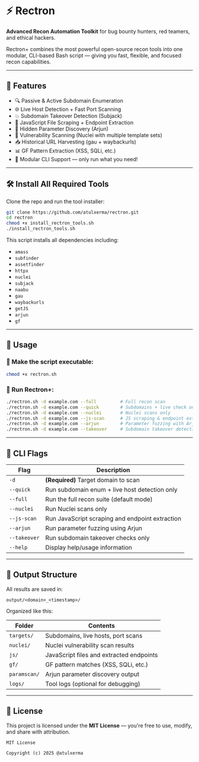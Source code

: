 # ⚡ Rectron

**Advanced Recon Automation Toolkit** for bug bounty hunters, red teamers, and ethical hackers.

Rectron+ combines the most powerful open-source recon tools into one modular, CLI-based Bash script — giving you fast, flexible, and focused recon capabilities.

---

## 🧠 Features

- 🔍 Passive & Active Subdomain Enumeration
- 🌐 Live Host Detection + Fast Port Scanning
- 💥 Subdomain Takeover Detection (Subjack)
- 📜 JavaScript File Scraping + Endpoint Extraction
- 🧪 Hidden Parameter Discovery (Arjun)
- 🧬 Vulnerability Scanning (Nuclei with multiple template sets)
- 📥 Historical URL Harvesting (gau + waybackurls)
- 📊 GF Pattern Extraction (XSS, SQLi, etc.)
- 🔘 Modular CLI Support — only run what you need!

---

## 🛠️ Install All Required Tools

Clone the repo and run the tool installer:

```bash
git clone https://github.com/atulxerma/rectron.git
cd rectron
chmod +x install_rectron_tools.sh
./install_rectron_tools.sh
```

This script installs all dependencies including:

- `amass`
- `subfinder`
- `assetfinder`
- `httpx`
- `nuclei`
- `subjack`
- `naabu`
- `gau`
- `waybackurls`
- `getJS`
- `arjun`
- `gf`

---

## 🚀 Usage

### 🔧 Make the script executable:
```bash
chmod +x rectron.sh
```

### 🎯 Run Rectron+:
```bash
./rectron.sh -d example.com --full         # Full recon scan
./rectron.sh -d example.com --quick        # Subdomains + live check only
./rectron.sh -d example.com --nuclei       # Nuclei scans only
./rectron.sh -d example.com --js-scan      # JS scraping & endpoint extraction
./rectron.sh -d example.com --arjun        # Parameter fuzzing with Arjun
./rectron.sh -d example.com --takeover     # Subdomain takeover detection
```

---

## 🧩 CLI Flags

| Flag            | Description                                     |
|------------------|-------------------------------------------------|
| `-d`             | **(Required)** Target domain to scan            |
| `--quick`        | Run subdomain enum + live host detection only   |
| `--full`         | Run the full recon suite (default mode)         |
| `--nuclei`       | Run Nuclei scans only                           |
| `--js-scan`      | Run JavaScript scraping and endpoint extraction |
| `--arjun`        | Run parameter fuzzing using Arjun               |
| `--takeover`     | Run subdomain takeover checks only              |
| `--help`         | Display help/usage information                  |

---

## 📁 Output Structure

All results are saved in:

```
output/<domain>_<timestamp>/
```

Organized like this:

| Folder            | Contents                                       |
|-------------------|------------------------------------------------|
| `targets/`        | Subdomains, live hosts, port scans             |
| `nuclei/`         | Nuclei vulnerability scan results              |
| `js/`             | JavaScript files and extracted endpoints       |
| `gf/`             | GF pattern matches (XSS, SQLi, etc.)           |
| `paramscan/`      | Arjun parameter discovery output               |
| `logs/`           | Tool logs (optional for debugging)             |

---

## 📜 License

This project is licensed under the **MIT License** — you're free to use, modify, and share with attribution.

```
MIT License

Copyright (c) 2025 @atulxerma
